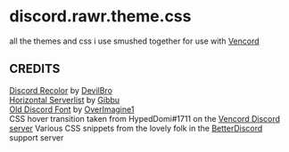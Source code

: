 # discord.rawr.theme.css
all the themes and css i use smushed together for use with [Vencord](https://github.com/Vendicated/Vencord)

## CREDITS
[Discord Recolor](https://github.com/mwittrien/BetterDiscordAddons/tree/master/Themes/DiscordRecolor) by [DevilBro](https://github.com/mwittrien)<br />
[Horizontal Serverlist](https://github.com/DiscordStyles/HorizontalServerList) by [Gibbu](https://github.com/Gibbu?tab=repositories)<br />
[Old Discord Font](https://github.com/Overimagine1/old-discord-font) by [OverImagine1](https://github.com/Overimagine1)<br />
CSS hover transition taken from HypedDomi#1711 on the [Vencord Discord server](https://discord.com/invite/D9uwnFnqmd)
Various CSS snippets from the lovely folk in the [BetterDiscord](https://discord.com/invite/0Tmfo5ZbORCRqbAd) support server  